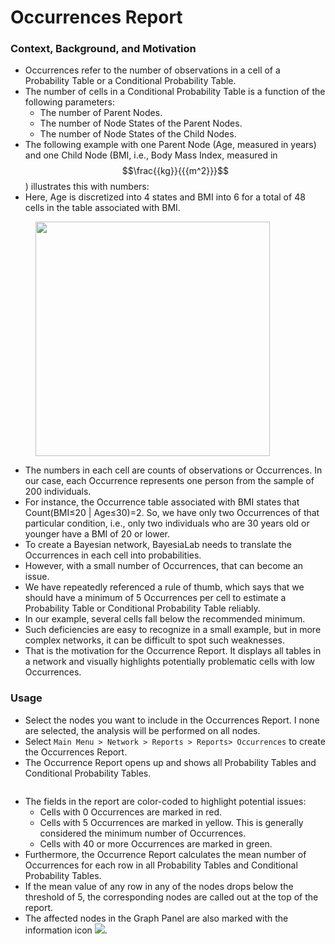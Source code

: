 # Occurrences Report

### Context, Background, and Motivation&#x20;

* Occurrences refer to the number of observations in a cell of a Probability Table or a Conditional Probability Table.
* The number of cells in a Conditional Probability Table is a function of the following parameters:
  * The number of Parent Nodes.&#x20;
  * The number of Node States of the Parent Nodes.
  * The number of Node States of the Child Nodes.
* The following example with one Parent Node (Age, measured in years) and one Child Node (BMI, i.e., Body Mass Index, measured in $$\frac{{kg}}{{{m^2}}}$$) illustrates this with numbers:
* Here, Age is discretized into 4 states and BMI into 6 for a total of 48 cells in the table associated with BMI.

<figure><img src="https://res.cloudinary.com/dvr3obmlj/image/upload/v1709392205/AgeBMI4_mlse3k.svg" alt="" width="375"><figcaption></figcaption></figure>

* The numbers in each cell are counts of observations or Occurrences. In our case, each Occurrence represents one person from the sample of 200 individuals.
* For instance, the Occurrence table associated with BMI states that Count(BMI≤20 | Age≤30)=2. So, we have only two Occurrences of that particular condition, i.e., only two individuals who are 30 years old or younger have a BMI of 20 or lower.
* To create a Bayesian network, BayesiaLab needs to translate the Occurrences in each cell into probabilities.
* However, with a small number of Occurrences, that can become an issue.&#x20;
* We have repeatedly referenced a rule of thumb, which says that we should have a minimum of 5 Occurrences per cell to estimate a Probability Table or Conditional Probability Table reliably.
* In our example, several cells fall below the recommended minimum.
* Such deficiencies are easy to recognize in a small example, but in more complex networks, it can be difficult to spot such weaknesses.
* That is the motivation for the Occurrence Report. It displays all tables in a network and visually highlights potentially problematic cells with low Occurrences.

### Usage&#x20;

* Select the nodes you want to include in the Occurrences Report. I none are selected, the analysis will be performed on all nodes.
* Select `Main Menu > Network > Reports > Reports> Occurrences` to create the Occurrences Report.
* The Occurrence Report opens up and shows all Probability Tables and Conditional Probability Tables.

<figure><img src="https://res.cloudinary.com/dvr3obmlj/image/upload/v1686183867/User_Guide/Main_Menu/Network/Reports/Occurrences_Report/OccurrencesReport_pufx12.png" alt=""><figcaption></figcaption></figure>

* The fields in the report are color-coded to highlight potential issues:
  * Cells with 0 Occurrences are marked in red.
  * Cells with 5 Occurrences are marked in yellow. This is generally considered the minimum number of Occurrences.
  * Cells with 40 or more Occurrences are marked in green.
* Furthermore, the Occurrence Report calculates the mean number of Occurrences for each row in all Probability Tables and Conditional Probability Tables.
* If the mean value of any row in any of the nodes drops below the threshold of 5, the corresponding nodes are called out at the top of the report.
* The affected nodes in the Graph Panel are also marked with the information icon ![](https://res.cloudinary.com/dvr3obmlj/image/upload/v1686184116/BayesiaLab\_Icons/information-icon\_rcikcj.svg).
